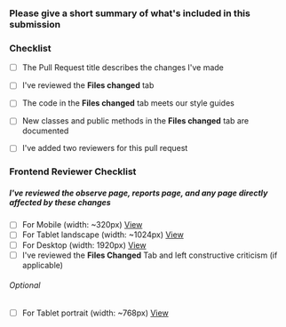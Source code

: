 ### Please give a short summary of what's included in this submission


### Checklist
- [ ] The Pull Request title describes the changes I've made
- [ ] I've reviewed the **Files changed** tab
- [ ] The code in the **Files changed** tab meets our style guides
- [ ] New classes and public methods in the **Files changed** tab are documented
- [ ] I've added two reviewers for this pull request


### Frontend Reviewer Checklist
##### I've reviewed the observe page, reports page, and any page directly affected by these changes
- [ ] For Mobile (width: ~320px) [View](http://whatismyscreenresolution.net/multi-screen-test?site-url=http://localhost:4200/login&w=320&h=480)
- [ ] For Tablet landscape (width: ~1024px) [View](http://whatismyscreenresolution.net/multi-screen-test?site-url=http://localhost:4200/login&w=1024&h=768)
- [ ] For Desktop (width: 1920px) [View](http://whatismyscreenresolution.net/multi-screen-test?site-url=http://localhost:4200/login&w=1920&h=1080)
- [ ] I've reviewed the **Files Changed** Tab and left constructive criticism (if applicable)

###### Optional
- [ ] For Tablet portrait (width: ~768px) [View](http://whatismyscreenresolution.net/multi-screen-test?site-url=http://localhost:4200/login&w=768&h=1024)